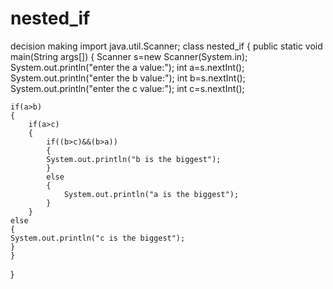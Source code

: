 # nested_if
decision making
import java.util.Scanner;
class nested_if
{
public static void main(String args[])
{
Scanner s=new Scanner(System.in);
System.out.println("enter the a value:");
int a=s.nextInt();
System.out.println("enter the b value:");
int b=s.nextInt();
System.out.println("enter the c value:");
int c=s.nextInt();

	if(a>b)
	{
		if(a>c)
		{
			if((b>c)&&(b>a))
			{
			System.out.println("b is the biggest");
			}
			else
			{
				System.out.println("a is the biggest");
			}
		}
	else
	{
	System.out.println("c is the biggest");
	}
	}
	
}
